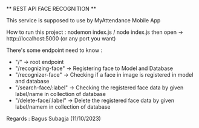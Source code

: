 ** REST API FACE RECOGNITION **

This service is supposed to use by MyAttendance Mobile App

How to run this project : nodemon index.js / node index.js
then open -> http://localhost:5000 (or any port you want)

There's some endpoint need to know :
- "/" -> root endpoint
- "/recognizing-face" -> Registering face to Model and Database
- "/recognizer-face" -> Checking if a face in image is registered in model and database
- "/search-face/:label" -> Checking the registered face data by given label/name in collection of database
- "/delete-face/:label" -> Delete the registered face data by given label/namem in collection of database

Regards : Bagus Subagja (11/10/2023)